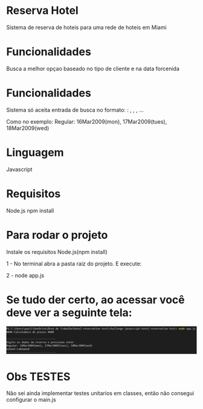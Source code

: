 <h1>Reserva Hotel</h1>

<p>Sistema de reserva de hoteis para uma rede de hoteis em Miami</p>

<h1>Funcionalidades</h1>

<p>Busca a melhor opçao baseado no tipo de cliente e na data forcenida</p>

<h1>Funcionalidades</h1>

<p>Sistema só aceita entrada de busca no formato: <tipo_do_cliente>: , , , …</p>
<p>Como no exemplo: Regular: 16Mar2009(mon), 17Mar2009(tues), 18Mar2009(wed)</p>

<h1>Linguagem</h1>

<p>Javascript</p>

<h1>Requisitos</h1>

<p>Node.js npm install</p>

<h1>Para rodar o projeto</h1>

<p> Instale os requisitos Node.js(npm install) </p>
<p>1 - No terminal abra a pasta raiz do projeto. E execute:</p>
<p>2 - node app.js</p>

<h1>Se tudo der certo, ao acessar você deve ver a seguinte tela:</h1>

![alt text](/inputExemple.png)

<h1> Obs TESTES</h1>

<p> Não sei ainda implementar testes unitarios em classes, então não consegui configurar o main.js<p/>

